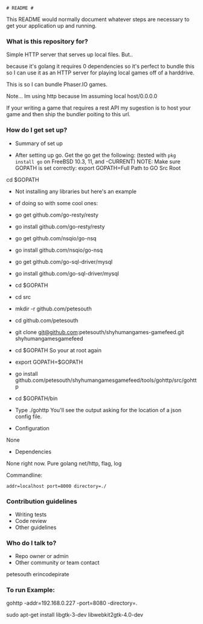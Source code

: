 	# README #

This README would normally document whatever steps are necessary to get your application up and running.

### What is this repository for? ###


Simple HTTP server that serves up local files.  But..

because it's golang it requires 0 dependencies so it's perfect to bundle this
so I can use it as an HTTP server for playing local games off of a harddrive.

This is so I can bundle Phaser.IO games.

Note... Im using http because Im assuming local host/0.0.0.0

If your writing a game that requires a rest API my sugestion is to 
host your game and then ship the bundler poiting to this url.

### How do I get set up? ###

* Summary of set up

* After setting up go.  Get the go get the following: 
(tested with `pkg install go` on FreeBSD 10.3, 11, and -CURRENT)
NOTE: Make sure GOPATH is set correctly:
export GOPATH=Full Path to GO Src Root

cd $GOPATH


* Not installing any libraries but here's an example
* of doing so with some cool ones:

* go get github.com/go-resty/resty   
* go install github.com/go-resty/resty 

* go get github.com/nsqio/go-nsq
* go install github.com/nsqio/go-nsq

* go get github.com/go-sql-driver/mysql
* go install github.com/go-sql-driver/mysql



* cd $GOPATH
* cd src 
* mkdir -r github.com/petesouth
* cd github.com/petesouth
* git clone git@github.com:petesouth/shyhumangames-gamefeed.git shyhumangamesgamefeed
* cd $GOPATH     So your at root again    
* export GOPATH=$GOPATH

* go install github.com/petesouth/shyhumangamesgamefeed/tools/gohttp/src/gohttp 
* cd $GOPATH/bin 

* Type ./gohttp   You'll see the output asking for the location of a json config file.  


* Configuration

None

* Dependencies

None right now. Pure golang net/http, flag, log

Commandline:

 	addr=localhost port=8000 directory=./

### Contribution guidelines ###

* Writing tests
* Code review
* Other guidelines

### Who do I talk to? ###


* Repo owner or admin
* Other community or team contact

petesouth  erincodepirate


### To run Example:

gohttp -addr=192.168.0.227 -port=8080 -directory=.


sudo apt-get install libgtk-3-dev libwebkit2gtk-4.0-dev
